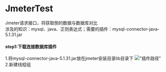 # JmeterTest
Jmeter请求接口，将获取倒的数据与数据库对比  
涉及的知识：mysql、java、正则表达式；需要的插件：mysql-connector-java-5.1.31.jar

#### step1:下载连接数据库插件
1.将mysql-connector-java-5.1.31.jar放在jmeter安装目录lib目录下
!["插件路径"](https://raw.githubusercontent.com/ming-zh/JmeterTest/master/imgs/mysql-connnector.jpg)
2.新建线程组



